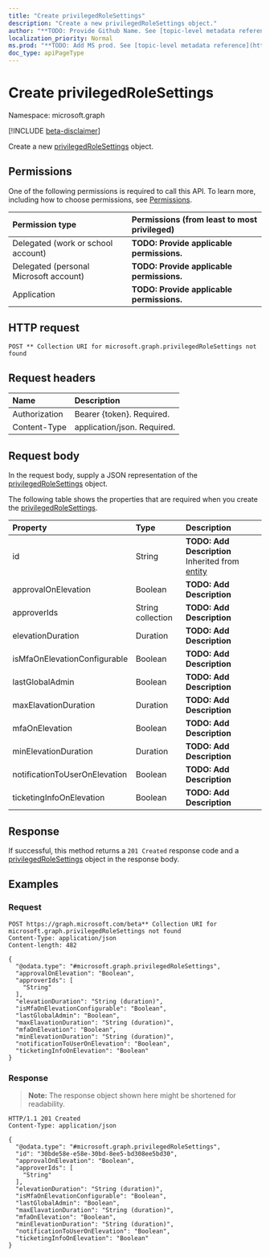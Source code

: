 ```yaml
---
title: "Create privilegedRoleSettings"
description: "Create a new privilegedRoleSettings object."
author: "**TODO: Provide Github Name. See [topic-level metadata reference](https://msgo.azurewebsites.net/add/document/guidelines/metadata.html#topic-level-metadata)**"
localization_priority: Normal
ms.prod: "**TODO: Add MS prod. See [topic-level metadata reference](https://msgo.azurewebsites.net/add/document/guidelines/metadata.html#topic-level-metadata)**"
doc_type: apiPageType
---
```


# Create privilegedRoleSettings
Namespace: microsoft.graph

[!INCLUDE [beta-disclaimer](../../includes/beta-disclaimer.md)]

Create a new [privilegedRoleSettings](../resources/privilegedrolesettings.md) object.

## Permissions
One of the following permissions is required to call this API. To learn more, including how to choose permissions, see [Permissions](/graph/permissions-reference).

|Permission type|Permissions (from least to most privileged)|
|:---|:---|
|Delegated (work or school account)|**TODO: Provide applicable permissions.**|
|Delegated (personal Microsoft account)|**TODO: Provide applicable permissions.**|
|Application|**TODO: Provide applicable permissions.**|

## HTTP request

<!-- {
  "blockType": "ignored"
}
-->
``` http
POST ** Collection URI for microsoft.graph.privilegedRoleSettings not found
```

## Request headers
|Name|Description|
|:---|:---|
|Authorization|Bearer {token}. Required.|
|Content-Type|application/json. Required.|

## Request body
In the request body, supply a JSON representation of the [privilegedRoleSettings](../resources/privilegedrolesettings.md) object.

The following table shows the properties that are required when you create the [privilegedRoleSettings](../resources/privilegedrolesettings.md).

|Property|Type|Description|
|:---|:---|:---|
|id|String|**TODO: Add Description** Inherited from [entity](../resources/entity.md)|
|approvalOnElevation|Boolean|**TODO: Add Description**|
|approverIds|String collection|**TODO: Add Description**|
|elevationDuration|Duration|**TODO: Add Description**|
|isMfaOnElevationConfigurable|Boolean|**TODO: Add Description**|
|lastGlobalAdmin|Boolean|**TODO: Add Description**|
|maxElavationDuration|Duration|**TODO: Add Description**|
|mfaOnElevation|Boolean|**TODO: Add Description**|
|minElevationDuration|Duration|**TODO: Add Description**|
|notificationToUserOnElevation|Boolean|**TODO: Add Description**|
|ticketingInfoOnElevation|Boolean|**TODO: Add Description**|



## Response

If successful, this method returns a `201 Created` response code and a [privilegedRoleSettings](../resources/privilegedrolesettings.md) object in the response body.

## Examples

### Request
<!-- {
  "blockType": "request",
  "name": "create_privilegedrolesettings_from_"
}
-->
``` http
POST https://graph.microsoft.com/beta** Collection URI for microsoft.graph.privilegedRoleSettings not found
Content-Type: application/json
Content-length: 482

{
  "@odata.type": "#microsoft.graph.privilegedRoleSettings",
  "approvalOnElevation": "Boolean",
  "approverIds": [
    "String"
  ],
  "elevationDuration": "String (duration)",
  "isMfaOnElevationConfigurable": "Boolean",
  "lastGlobalAdmin": "Boolean",
  "maxElavationDuration": "String (duration)",
  "mfaOnElevation": "Boolean",
  "minElevationDuration": "String (duration)",
  "notificationToUserOnElevation": "Boolean",
  "ticketingInfoOnElevation": "Boolean"
}
```


### Response
>**Note:** The response object shown here might be shortened for readability.
<!-- {
  "blockType": "response",
  "truncated": true,
  "@odata.type": "microsoft.graph.privilegedRoleSettings"
}
-->
``` http
HTTP/1.1 201 Created
Content-Type: application/json

{
  "@odata.type": "#microsoft.graph.privilegedRoleSettings",
  "id": "30bde58e-e58e-30bd-8ee5-bd308ee5bd30",
  "approvalOnElevation": "Boolean",
  "approverIds": [
    "String"
  ],
  "elevationDuration": "String (duration)",
  "isMfaOnElevationConfigurable": "Boolean",
  "lastGlobalAdmin": "Boolean",
  "maxElavationDuration": "String (duration)",
  "mfaOnElevation": "Boolean",
  "minElevationDuration": "String (duration)",
  "notificationToUserOnElevation": "Boolean",
  "ticketingInfoOnElevation": "Boolean"
}
```

